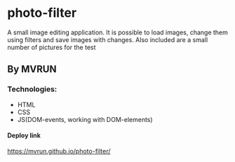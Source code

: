 # photo-filter
A small image editing application.
It is possible to load images, change them using filters and save images with changes.
Also included are a small number of pictures for the test
## By MVRUN
### Technologies:
- HTML
- CSS
- JS(DOM-events, working with DOM-elements)
#### Deploy link
https://mvrun.github.io/photo-filter/
